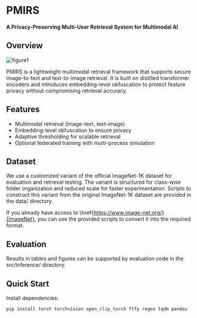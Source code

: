 # PMIRS

**A Privacy-Preserving Multi-User Retrieval System for
Multimodal AI**

## Overview
![figure1](https://github.com/user-attachments/assets/59cefc66-6cfb-40dd-a92f-539223ca2335)

PMIRS is a lightweight multimodal retrieval framework that supports secure image-to-text and text-to-image retrieval. It is built on distilled transformer encoders and introduces embedding-level obfuscation to protect feature privacy without compromising retrieval accuracy.

## Features

- Multimodal retrieval (image-text, text-image)
- Embedding-level obfuscation to ensure privacy
- Adaptive thresholding for scalable retrieval
- Optional federated training with multi-process simulation

## Dataset

We use a customized variant of the official ImageNet-1K dataset for evaluation and retrieval testing. The variant is structured for class-wise folder organization and reduced scale for faster experimentation. Scripts to construct this variant from the original ImageNet-1K dataset are provided in the data/ directory.

If you already have access to \href{https://www.image-net.org/}{ImageNet}, you can use the provided scripts to convert it into the required format.

## Evaluation

Results in tables and figures can be supported by evaluation code in the src/inference/ directory.

## Quick Start

Install dependencies:

```bash
pip install torch torchvision open_clip_torch ftfy regex tqdm pandas
